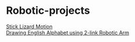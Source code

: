 # Robotic-projects
[Stick Lizard Motion]() <br>
[Drawing English Alphabet using 2-link Robotic Arm](https://github.com/Sat-ya-dev/Robotic_arm_Project) <br>

